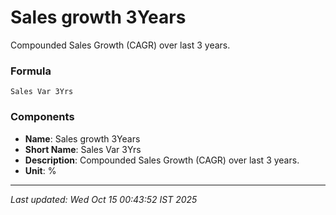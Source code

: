 # Sales growth 3Years
Compounded Sales Growth (CAGR) over last 3 years.

### Formula
```text
Sales Var 3Yrs
```


### Components
- **Name**: Sales growth 3Years
- **Short Name**: Sales Var 3Yrs
- **Description**: Compounded Sales Growth (CAGR) over last 3 years.
- **Unit**: %

---
*Last updated: Wed Oct 15 00:43:52 IST 2025*
